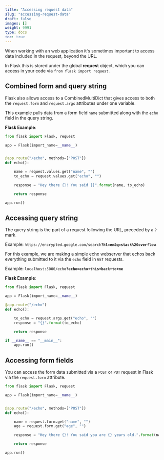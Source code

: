 ```yaml
---
title: "Accessing request data"
slug: "accessing-request-data"
draft: false
images: []
weight: 9991
type: docs
toc: true
---
```


When working with an web application it's sometimes important to access data included in the request, beyond the URL.

In Flask this is stored under the global **request** object, which you can access in your code via `from flask import request`.

## Combined form and query string
Flask also allows access to a CombinedMultiDict that gives access to both the `request.form` and `request.args` attributes under one variable.

This example pulls data from a form field `name` submitted along with the `echo` field in the query string.

**Flask Example**:

```python
from flask import Flask, request

app = Flask(import_name=__name__)


@app.route("/echo", methods=["POST"])
def echo():

    name = request.values.get("name", "")
    to_echo = request.values.get("echo", "")

    response = "Hey there {}! You said {}".format(name, to_echo)

    return response

app.run()

```

## Accessing query string
The query string is the part of a request following the URL, preceded by a `?` mark.

Example: `https://encrypted.google.com/search`**`?hl=en&q=stack%20overflow`**

For this example, we are making a simple echo webserver that echos back everything submitted to it via the `echo` field in `GET` requests.

Example: `localhost:5000/echo`**`?echo=echo+this+back+to+me`**

**Flask Example**:

```python
from flask import Flask, request

app = Flask(import_name=__name__)

@app.route("/echo")
def echo():

    to_echo = request.args.get("echo", "")
    response = "{}".format(to_echo)

    return response

if __name__ == "__main__":
    app.run()
```

## Accessing form fields
You can access the form data submitted via a `POST` or `PUT` request in Flask via the `request.form` attribute.

```python
from flask import Flask, request

app = Flask(import_name=__name__)


@app.route("/echo", methods=["POST"])
def echo():

    name = request.form.get("name", "")
    age = request.form.get("age", "")

    response = "Hey there {}! You said you are {} years old.".format(name, age)

    return response

app.run()
```

